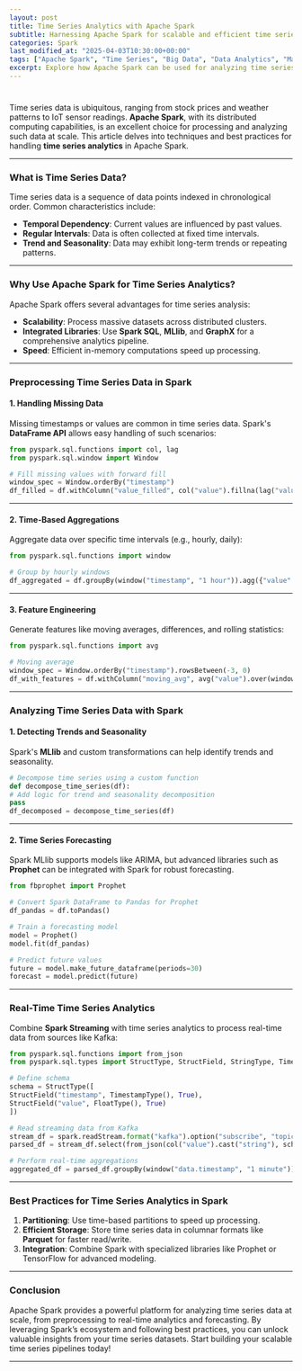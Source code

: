 ```yaml
---
layout: post
title: Time Series Analytics with Apache Spark
subtitle: Harnessing Apache Spark for scalable and efficient time series data analysis.
categories: Spark
last_modified_at: "2025-04-03T10:30:00+00:00"
tags: ["Apache Spark", "Time Series", "Big Data", "Data Analytics", "Machine Learning"]
excerpt: Explore how Apache Spark can be used for analyzing time series data, with techniques for preprocessing, modeling, and forecasting at scale.
---
```


#

Time series data is ubiquitous, ranging from stock prices and weather patterns to IoT sensor readings. **Apache Spark**, with its distributed computing capabilities, is an excellent choice for processing and analyzing such data at scale. This article delves into techniques and best practices for handling **time series analytics** in Apache Spark.

---

### What is Time Series Data?

Time series data is a sequence of data points indexed in chronological order. Common characteristics include:
- **Temporal Dependency**: Current values are influenced by past values.
- **Regular Intervals**: Data is often collected at fixed time intervals.
- **Trend and Seasonality**: Data may exhibit long-term trends or repeating patterns.

---

### Why Use Apache Spark for Time Series Analytics?

Apache Spark offers several advantages for time series analysis:
- **Scalability**: Process massive datasets across distributed clusters.
- **Integrated Libraries**: Use **Spark SQL**, **MLlib**, and **GraphX** for a comprehensive analytics pipeline.
- **Speed**: Efficient in-memory computations speed up processing.

---

### Preprocessing Time Series Data in Spark

#### 1. **Handling Missing Data**

Missing timestamps or values are common in time series data. Spark's **DataFrame API** allows easy handling of such scenarios:

```python
from pyspark.sql.functions import col, lag
from pyspark.sql.window import Window

# Fill missing values with forward fill
window_spec = Window.orderBy("timestamp")
df_filled = df.withColumn("value_filled", col("value").fillna(lag("value", 1).over(window_spec)))
```

---

#### 2. **Time-Based Aggregations**

Aggregate data over specific time intervals (e.g., hourly, daily):

```python
from pyspark.sql.functions import window

# Group by hourly windows
df_aggregated = df.groupBy(window("timestamp", "1 hour")).agg({"value": "mean"})
```

---

#### 3. **Feature Engineering**

Generate features like moving averages, differences, and rolling statistics:

```python
from pyspark.sql.functions import avg

# Moving average
window_spec = Window.orderBy("timestamp").rowsBetween(-3, 0)
df_with_features = df.withColumn("moving_avg", avg("value").over(window_spec))
```

---

### Analyzing Time Series Data with Spark

#### 1. **Detecting Trends and Seasonality**

Spark's **MLlib** and custom transformations can help identify trends and seasonality.

```python
# Decompose time series using a custom function
def decompose_time_series(df):
# Add logic for trend and seasonality decomposition
pass
df_decomposed = decompose_time_series(df)
```

---

#### 2. **Time Series Forecasting**

Spark MLlib supports models like ARIMA, but advanced libraries such as **Prophet** can be integrated with Spark for robust forecasting.

```python
from fbprophet import Prophet

# Convert Spark DataFrame to Pandas for Prophet
df_pandas = df.toPandas()

# Train a forecasting model
model = Prophet()
model.fit(df_pandas)

# Predict future values
future = model.make_future_dataframe(periods=30)
forecast = model.predict(future)
```

---

### Real-Time Time Series Analytics

Combine **Spark Streaming** with time series analytics to process real-time data from sources like Kafka:

```python
from pyspark.sql.functions import from_json
from pyspark.sql.types import StructType, StructField, StringType, TimestampType, FloatType

# Define schema
schema = StructType([
StructField("timestamp", TimestampType(), True),
StructField("value", FloatType(), True)
])

# Read streaming data from Kafka
stream_df = spark.readStream.format("kafka").option("subscribe", "topic_name").load()
parsed_df = stream_df.select(from_json(col("value").cast("string"), schema).alias("data"))

# Perform real-time aggregations
aggregated_df = parsed_df.groupBy(window("data.timestamp", "1 minute")).mean("data.value")
```

---

### Best Practices for Time Series Analytics in Spark

1. **Partitioning**: Use time-based partitions to speed up processing.
2. **Efficient Storage**: Store time series data in columnar formats like **Parquet** for faster read/write.
3. **Integration**: Combine Spark with specialized libraries like Prophet or TensorFlow for advanced modeling.

---

### Conclusion

Apache Spark provides a powerful platform for analyzing time series data at scale, from preprocessing to real-time analytics and forecasting. By leveraging Spark’s ecosystem and following best practices, you can unlock valuable insights from your time series datasets. Start building your scalable time series pipelines today!

---

